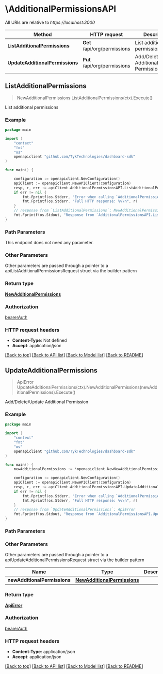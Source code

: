 # \AdditionalPermissionsAPI

All URIs are relative to *https://localhost:3000*

Method | HTTP request | Description
------------- | ------------- | -------------
[**ListAdditionalPermissions**](AdditionalPermissionsAPI.md#ListAdditionalPermissions) | **Get** /api/org/permissions | List additional permissions
[**UpdateAdditionalPermissions**](AdditionalPermissionsAPI.md#UpdateAdditionalPermissions) | **Put** /api/org/permissions | Add/Delete/Update Additional Permission



## ListAdditionalPermissions

> NewAdditionalPermissions ListAdditionalPermissions(ctx).Execute()

List additional permissions



### Example

```go
package main

import (
	"context"
	"fmt"
	"os"
	openapiclient "github.com/TykTechnologies/dashboard-sdk"
)

func main() {

	configuration := openapiclient.NewConfiguration()
	apiClient := openapiclient.NewAPIClient(configuration)
	resp, r, err := apiClient.AdditionalPermissionsAPI.ListAdditionalPermissions(context.Background()).Execute()
	if err != nil {
		fmt.Fprintf(os.Stderr, "Error when calling `AdditionalPermissionsAPI.ListAdditionalPermissions``: %v\n", err)
		fmt.Fprintf(os.Stderr, "Full HTTP response: %v\n", r)
	}
	// response from `ListAdditionalPermissions`: NewAdditionalPermissions
	fmt.Fprintf(os.Stdout, "Response from `AdditionalPermissionsAPI.ListAdditionalPermissions`: %v\n", resp)
}
```

### Path Parameters

This endpoint does not need any parameter.

### Other Parameters

Other parameters are passed through a pointer to a apiListAdditionalPermissionsRequest struct via the builder pattern


### Return type

[**NewAdditionalPermissions**](NewAdditionalPermissions.md)

### Authorization

[bearerAuth](../README.md#bearerAuth)

### HTTP request headers

- **Content-Type**: Not defined
- **Accept**: application/json

[[Back to top]](#) [[Back to API list]](../README.md#documentation-for-api-endpoints)
[[Back to Model list]](../README.md#documentation-for-models)
[[Back to README]](../README.md)


## UpdateAdditionalPermissions

> ApiError UpdateAdditionalPermissions(ctx).NewAdditionalPermissions(newAdditionalPermissions).Execute()

Add/Delete/Update Additional Permission



### Example

```go
package main

import (
	"context"
	"fmt"
	"os"
	openapiclient "github.com/TykTechnologies/dashboard-sdk"
)

func main() {
	newAdditionalPermissions := *openapiclient.NewNewAdditionalPermissions() // NewAdditionalPermissions |  (optional)

	configuration := openapiclient.NewConfiguration()
	apiClient := openapiclient.NewAPIClient(configuration)
	resp, r, err := apiClient.AdditionalPermissionsAPI.UpdateAdditionalPermissions(context.Background()).NewAdditionalPermissions(newAdditionalPermissions).Execute()
	if err != nil {
		fmt.Fprintf(os.Stderr, "Error when calling `AdditionalPermissionsAPI.UpdateAdditionalPermissions``: %v\n", err)
		fmt.Fprintf(os.Stderr, "Full HTTP response: %v\n", r)
	}
	// response from `UpdateAdditionalPermissions`: ApiError
	fmt.Fprintf(os.Stdout, "Response from `AdditionalPermissionsAPI.UpdateAdditionalPermissions`: %v\n", resp)
}
```

### Path Parameters



### Other Parameters

Other parameters are passed through a pointer to a apiUpdateAdditionalPermissionsRequest struct via the builder pattern


Name | Type | Description  | Notes
------------- | ------------- | ------------- | -------------
 **newAdditionalPermissions** | [**NewAdditionalPermissions**](NewAdditionalPermissions.md) |  | 

### Return type

[**ApiError**](ApiError.md)

### Authorization

[bearerAuth](../README.md#bearerAuth)

### HTTP request headers

- **Content-Type**: application/json
- **Accept**: application/json

[[Back to top]](#) [[Back to API list]](../README.md#documentation-for-api-endpoints)
[[Back to Model list]](../README.md#documentation-for-models)
[[Back to README]](../README.md)

